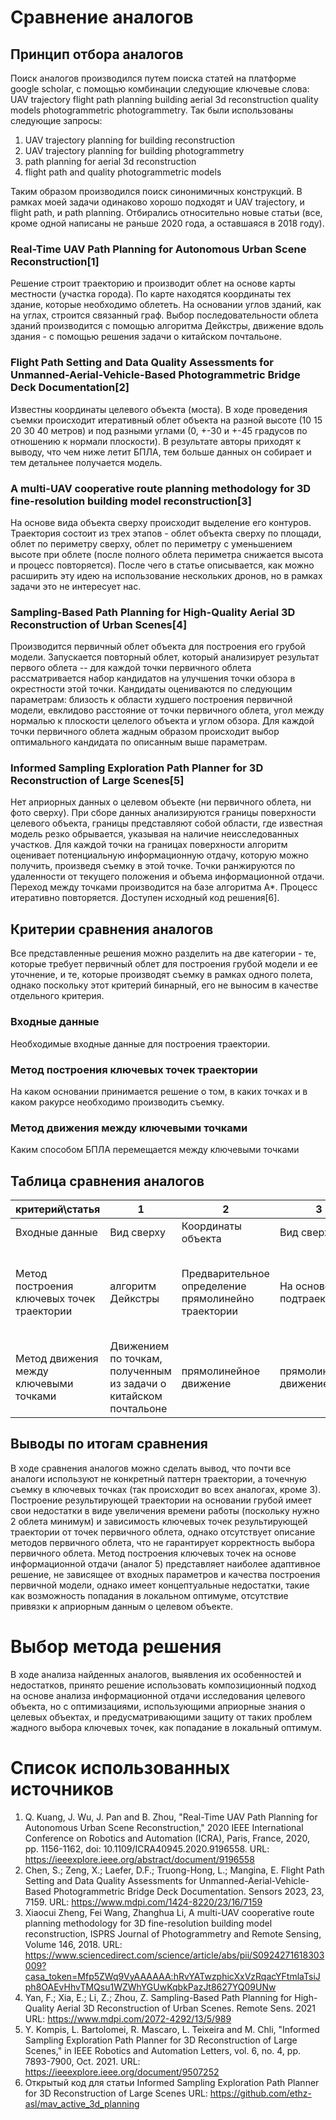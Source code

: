 # Сравнение аналогов
## Принцип отбора аналогов

Поиск аналогов производился путем поиска статей на платформе google scholar, c помощью комбинации следующие ключевые слова:
UAV trajectory flight path planning building aerial 3d reconstruction quality models photogrammetric photogrammetry.
Так были использованы следующие запросы:
1. UAV trajectory planning for building reconstruction
2. UAV trajectory planning for building photogrammetry
3. path planning for aerial 3d reconstruction 
4. flight path and quality photogrammetric models

Таким образом производился поиск синонимичных конструкций. В рамках моей задачи одинаково хорошо подходят и UAV trajectory, и flight path, и path planning. Отбирались относительно новые статьи (все, кроме одной написаны не раньше 2020 года, а оставшаяся в 2018 году).

### Real-Time UAV Path Planning for Autonomous Urban Scene Reconstruction[1]
Решение строит траекторию и производит облет на основе карты местности (участка города). По карте находятся координаты тех здание, которые необходимо облететь. На основании углов зданий, как на углах, строится связанный граф. Выбор последовательности облета зданий производится с помощью алгоритма Дейкстры, движение вдоль здания - с помощью решения задачи о китайском почтальоне. 

### Flight Path Setting and Data Quality Assessments for Unmanned-Aerial-Vehicle-Based Photogrammetric Bridge Deck Documentation[2]
Известны координаты целевого объекта (моста). В ходе проведения съемки происходит итеративный облет объекта на разной высоте (10 15 20 30 40 метров) и под разными углами (0, +-30 и +-45 градусов по отношению к нормали плоскости). В результате авторы приходят к выводу, что чем ниже летит БПЛА, тем больше данных он собирает и тем детальнее получается модель.

### A multi-UAV cooperative route planning methodology for 3D fine-resolution building model reconstruction[3]
На основе вида объекта сверху происходит выделение его контуров. Траектория состоит из трех этапов - облет объекта сверху по площади, облет по периметру сверху, облет по периметру с уменьшением высоте при облете (после полного облета периметра снижается высота и процесс повторяется). После чего в статье описывается, как можно расширить эту идею на использование нескольких дронов, но в рамках задачи это не интересует нас.

### Sampling-Based Path Planning for High-Quality Aerial 3D Reconstruction of Urban Scenes[4]
Производится первичный облет объекта для построения его грубой модели. Запускается повторный облет, который анализирует результат первого облета -- для каждой точки первичного облета рассматривается набор кандидатов на улучшения точки обзора в окрестности этой точки. Кандидаты оцениваются по следующим параметрам: близость к области худшего построения первичной модели, евклидово расстояние от точки первичного облета, угол между нормалью к плоскости целелого объекта и углом обзора. Для каждой точки первичного облета жадным образом происходит выбор оптимального кандидата по описанным выше параметрам.

### Informed Sampling Exploration Path Planner for 3D Reconstruction of Large Scenes[5]
Нет априорных данных о целевом объекте (ни первичного облета, ни фото сверху). При сборе данных анализируются границы поверхности целевого объекта, границы представляют собой области, где известная модель резко обрывается, указывая на наличие неисследованных участков. Для каждой точки на границах поверхности алгоритм оценивает потенциальную информационную отдачу, которую можно получить, произведя съемку в этой точке. Точки ранжируются по удаленности от текущего положения и объема информационной отдачи. Переход между точками производится на базе алгоритма A*. Процесс итеративно повторяется. Доступен исходный код решения[6].

## Критерии сравнения аналогов
Все представленные решения можно разделить на две категории - те, которые требует первичный облет для построения грубой модели и ее уточнение, и те, которые производят съемку в рамках одного полета, однако поскольку этот критерий бинарный, его не выносим в качестве отдельного критерия.

### Входные данные

Необходимые входные данные для построения траектории. 

### Метод построения ключевых точек траектории

На каком основании принимается решение о том, в каких точках и в каком ракурсе необходимо производить съемку. 

### Метод движения между ключевыми точками

Каким способом БПЛА перемещается между ключевыми точками

## Таблица сравнения аналогов
| критерий\статья                            | 1                                                                | 2                                                   | 3                            | 4                                                                    | 5                                                                        |
|--------------------------------------------|------------------------------------------------------------------|-----------------------------------------------------|------------------------------|----------------------------------------------------------------------|--------------------------------------------------------------------------|
| Входные данные                             | Вид сверху                                                       | Координаты объекта                                  | Вид сверху                  | Первичный облет                                                      | Отсутствуют                                                              |
| Метод построения ключевых точек траектории | алгоритм Дейкстры                                                | Предварительное определение прямолинейно траектории | На основе трех подтраекторий | жадный выбор лучшего кандидата в окрестности точки первичного облета | выбор лучших кандидатов по потенциальному значению информационной отдачи |
| Метод движения между ключевыми точками     | Движением по точкам, полученным из задачи о китайском почтальоне | прямолинейное движение                              | прямолинейное движение       | прямолинейное движение                                               | Движение по точкам в порядке обхода A*                                   |

## Выводы по итогам сравнения
В ходе сравнения аналогов можно сделать вывод, что почти все аналоги используют не конкретный паттерн траектории, а точечную съемку в ключевых точках (так происходит во всех аналогах, кроме 3). Построение результирующей траектории на основании грубой имеет свои недостатки в виде увеличения времени работы (поскольку нужно 2 облета минимум) и зависимость ключевых точек результирующей траектории от точек первичного облета, однако отсутствует описание методов первичного облета, что не гарантирует корректность выбора первичного облета. Метод построения ключевых точек на основе информационной отдачи (аналог 5) представляет наиболее адаптивное решение, не зависящее от входных параметров и качества построения первичной модели, однако имеет концептуальные недостатки, такие как возможность попадания в локальном оптимуме, отсутствие привязки к априорным данным о целевом объекте.

# Выбор метода решения
В ходе анализа найденных аналогов, выявления их особенностей и недостатков, принято решение использовать композиционный подход на основе анализа информационной отдачи исследования целевого объекта, но с оптимизациями, использующими априорные знания о целевых объектах, и предусматривающими защиту от таких проблем жадного выбора ключевых точек, как попадание в локальный оптимум.


# Список использованных источников

1. Q. Kuang, J. Wu, J. Pan and B. Zhou, "Real-Time UAV Path Planning for Autonomous Urban Scene Reconstruction," 2020 IEEE International Conference on Robotics and Automation (ICRA), Paris, France, 2020, pp. 1156-1162, doi: 10.1109/ICRA40945.2020.9196558. URL: https://ieeexplore.ieee.org/abstract/document/9196558
2. Chen, S.; Zeng, X.; Laefer, D.F.; Truong-Hong, L.; Mangina, E. Flight Path Setting and Data Quality Assessments for Unmanned-Aerial-Vehicle-Based Photogrammetric Bridge Deck Documentation. Sensors 2023, 23, 7159. URL: https://www.mdpi.com/1424-8220/23/16/7159 
3. Xiaocui Zheng, Fei Wang, Zhanghua Li, A multi-UAV cooperative route planning methodology for 3D fine-resolution building model reconstruction, ISPRS Journal of Photogrammetry and Remote Sensing, Volume 146, 2018. URL: https://www.sciencedirect.com/science/article/abs/pii/S0924271618303009?casa_token=Mfp5ZWq9VyAAAAAA:hRvYATwzphicXxVzRqacYFtmlaTsiJph8OAEvHhvTMQsu1WZWhYGUwKqbkPazJt8627YQ09UNw
4. Yan, F.; Xia, E.; Li, Z.; Zhou, Z. Sampling-Based Path Planning for High-Quality Aerial 3D Reconstruction of Urban Scenes. Remote Sens. 2021 URL: https://www.mdpi.com/2072-4292/13/5/989
5. Y. Kompis, L. Bartolomei, R. Mascaro, L. Teixeira and M. Chli, "Informed Sampling Exploration Path Planner for 3D Reconstruction of Large Scenes," in IEEE Robotics and Automation Letters, vol. 6, no. 4, pp. 7893-7900, Oct. 2021. URL: https://ieeexplore.ieee.org/document/9507252
6. Открытый код для статьи Informed Sampling Exploration Path Planner for 3D Reconstruction of Large Scenes  URL:  https://github.com/ethz-asl/mav_active_3d_planning
